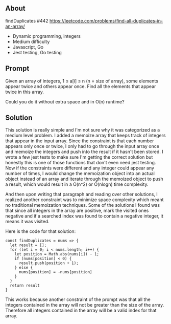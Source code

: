 ## About

findDuplicates #442 https://leetcode.com/problems/find-all-duplicates-in-an-array/
  - Dynamic programming, integers
  - Medium difficulty
  - Javascript, Go
  - Jest testing, Go testing


## Prompt

Given an array of integers, 1 ≤ a[i] ≤ n (n = size of array),
some elements appear twice and others appear once.
Find all the elements that appear twice in this array.

Could you do it without extra space and in O(n) runtime?

## Solution

This solution is really simple and I'm not sure why it was categorized as a medium level problem.
I added a memoize array that keeps track of integers that appear in the input array. Since the 
constraint is that each number appears only once or twice, I only had to go through the input
array once and memoize the integers and push into the result if it hasn't been stored. I wrote
a few jest tests to make sure I'm getting the correct solution but honestly this is one of those
functions that don't even need jest testing. Now if the constraints were different and any integer
could appear any number of times, I would change the memoization object into an actual object instead
of an array and iterate through the memoized object to push a result, which would result in a O(n^2)
or O(nlogn) time complexity.

And then upon writing that paragraph and reading over other solutions, I realized another constraint
was to minimize space complexity which meant no traditional memoization techniques. Some of the
solutions I found was that since all integers in the array are positive, mark the visited ones negative
and if a searched index was found to contain a negative integer, it means it was visited.

Here is the code for that solution:

```
const findDuplicates = nums => {
  let result = [];
  for (let i = 0; i < nums.length; i++) {
    let position = Math.abs(nums[i]) - 1;
    if (nums[position] < 0) {
      result.push(position + 1);
    } else {
      nums[position] = -nums[position]
    }
  }
  return result
}
```

This works because another constraint of the prompt was that all the integers contained in the array
will not be greater than the size of the array. Therefore all integers contained in the array
will be a valid index for that array.
